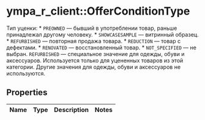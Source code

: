 # ympa_r_client::OfferConditionType

Тип уценки:  * `PREOWNED` —  бывший в употреблении товар, раньше принадлежал другому человеку. * `SHOWCASESAMPLE` — витринный образец. * `REFURBISHED` — повторная продажа товара. * `REDUCTION` — товар с дефектами. * `RENOVATED` — восстановленный товар. * `NOT_SPECIFIED` — не выбран.  `REFURBISHED` — специальное значение для одежды, обуви и аксессуаров. Используется только для уцененных товаров из этой категории. Другие значения для одежды, обуви и аксессуаров не используются. 

## Properties
Name | Type | Description | Notes
------------ | ------------- | ------------- | -------------


